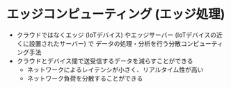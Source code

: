 # エッジコンピューティング (エッジ処理)
- クラウドではなくエッジ (IoTデバイス) やエッジサーバー (IoTデバイスの近くに設置されたサーバー) で
  データの処理・分析を行う分散コンピューティング手法
- クラウドとデバイス間で送受信するデータを減らすことができる
  - ネットワークによるレイテンシが小さく、リアルタイム性が高い
  - ネットワーク負荷を分散することができる
